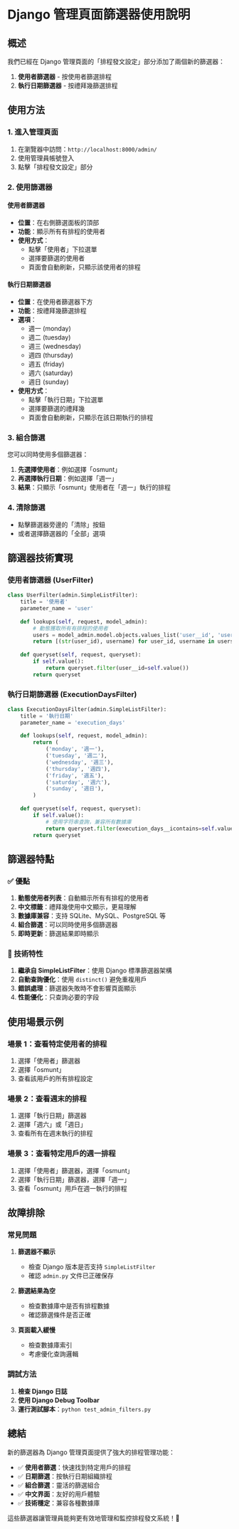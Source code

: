 # Django 管理頁面篩選器使用說明

## 概述

我們已經在 Django 管理頁面的「排程發文設定」部分添加了兩個新的篩選器：

1. **使用者篩選器** - 按使用者篩選排程
2. **執行日期篩選器** - 按禮拜幾篩選排程

## 使用方法

### 1. 進入管理頁面

1. 在瀏覽器中訪問：`http://localhost:8000/admin/`
2. 使用管理員帳號登入
3. 點擊「排程發文設定」部分

### 2. 使用篩選器

#### **使用者篩選器**
- **位置**：在右側篩選面板的頂部
- **功能**：顯示所有有排程的使用者
- **使用方式**：
  - 點擊「使用者」下拉選單
  - 選擇要篩選的使用者
  - 頁面會自動刷新，只顯示該使用者的排程

#### **執行日期篩選器**
- **位置**：在使用者篩選器下方
- **功能**：按禮拜幾篩選排程
- **選項**：
  - 週一 (monday)
  - 週二 (tuesday)
  - 週三 (wednesday)
  - 週四 (thursday)
  - 週五 (friday)
  - 週六 (saturday)
  - 週日 (sunday)
- **使用方式**：
  - 點擊「執行日期」下拉選單
  - 選擇要篩選的禮拜幾
  - 頁面會自動刷新，只顯示在該日期執行的排程

### 3. 組合篩選

您可以同時使用多個篩選器：

1. **先選擇使用者**：例如選擇「osmunt」
2. **再選擇執行日期**：例如選擇「週一」
3. **結果**：只顯示「osmunt」使用者在「週一」執行的排程

### 4. 清除篩選

- 點擊篩選器旁邊的「清除」按鈕
- 或者選擇篩選器的「全部」選項

## 篩選器技術實現

### 使用者篩選器 (UserFilter)
```python
class UserFilter(admin.SimpleListFilter):
    title = '使用者'
    parameter_name = 'user'
    
    def lookups(self, request, model_admin):
        # 動態獲取所有有排程的使用者
        users = model_admin.model.objects.values_list('user__id', 'user__username').distinct()
        return [(str(user_id), username) for user_id, username in users if user_id and username]
    
    def queryset(self, request, queryset):
        if self.value():
            return queryset.filter(user__id=self.value())
        return queryset
```

### 執行日期篩選器 (ExecutionDaysFilter)
```python
class ExecutionDaysFilter(admin.SimpleListFilter):
    title = '執行日期'
    parameter_name = 'execution_days'
    
    def lookups(self, request, model_admin):
        return (
            ('monday', '週一'),
            ('tuesday', '週二'),
            ('wednesday', '週三'),
            ('thursday', '週四'),
            ('friday', '週五'),
            ('saturday', '週六'),
            ('sunday', '週日'),
        )
    
    def queryset(self, request, queryset):
        if self.value():
            # 使用字符串查詢，兼容所有數據庫
            return queryset.filter(execution_days__icontains=self.value())
        return queryset
```

## 篩選器特點

### ✅ 優點
1. **動態使用者列表**：自動顯示所有有排程的使用者
2. **中文標籤**：禮拜幾使用中文顯示，更易理解
3. **數據庫兼容**：支持 SQLite、MySQL、PostgreSQL 等
4. **組合篩選**：可以同時使用多個篩選器
5. **即時更新**：篩選結果即時顯示

### 🔧 技術特性
1. **繼承自 SimpleListFilter**：使用 Django 標準篩選器架構
2. **自動查詢優化**：使用 `distinct()` 避免重複用戶
3. **錯誤處理**：篩選器失敗時不會影響頁面顯示
4. **性能優化**：只查詢必要的字段

## 使用場景示例

### 場景 1：查看特定使用者的排程
1. 選擇「使用者」篩選器
2. 選擇「osmunt」
3. 查看該用戶的所有排程設定

### 場景 2：查看週末的排程
1. 選擇「執行日期」篩選器
2. 選擇「週六」或「週日」
3. 查看所有在週末執行的排程

### 場景 3：查看特定用戶的週一排程
1. 選擇「使用者」篩選器，選擇「osmunt」
2. 選擇「執行日期」篩選器，選擇「週一」
3. 查看「osmunt」用戶在週一執行的排程

## 故障排除

### 常見問題

1. **篩選器不顯示**
   - 檢查 Django 版本是否支持 `SimpleListFilter`
   - 確認 `admin.py` 文件已正確保存

2. **篩選結果為空**
   - 檢查數據庫中是否有排程數據
   - 確認篩選條件是否正確

3. **頁面載入緩慢**
   - 檢查數據庫索引
   - 考慮優化查詢邏輯

### 調試方法

1. **檢查 Django 日誌**
2. **使用 Django Debug Toolbar**
3. **運行測試腳本**：`python test_admin_filters.py`

## 總結

新的篩選器為 Django 管理頁面提供了強大的排程管理功能：

- ✅ **使用者篩選**：快速找到特定用戶的排程
- ✅ **日期篩選**：按執行日期組織排程
- ✅ **組合篩選**：靈活的篩選組合
- ✅ **中文界面**：友好的用戶體驗
- ✅ **技術穩定**：兼容各種數據庫

這些篩選器讓管理員能夠更有效地管理和監控排程發文系統！🎯
